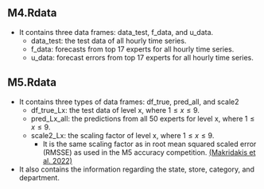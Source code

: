 ## M4.Rdata
- It contains three data frames: data_test, f_data, and u_data.
   - data_test: the test data of all hourly time series.
   - f_data: forecasts from top 17 experts for all hourly time series.
   - u_data: forecast errors from top 17 experts for all hourly time series.

## M5.Rdata
- It contains three types of data frames: df_true, pred_all, and scale2
   - df_true_Lx: the test data of level x, where $1 \leq x \leq 9$.
   - pred_Lx_all: the predictions from all 50 experts for level x, where $1 \leq x \leq 9$.
   - scale2_Lx: the scaling factor of level x, where $1 \leq x \leq 9$.
      - It is the same scaling factor as in root mean squared scaled error (RMSSE) as used in the M5 accuracy competition. [(Makridakis et al. 2022)](https://doi.org/10.1016/j.ijforecast.2021.11.013)
- It also contains the information regarding the state, store, category, and department. 
